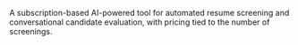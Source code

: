 A subscription-based AI-powered tool for automated resume screening and conversational candidate evaluation, with pricing tied to the number of screenings.
